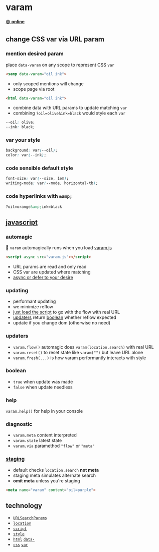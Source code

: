 # varam

[🟣 **online**](https://ryanve.dev/varam)

## change CSS var via URL param

### mention desired param

place `data-varam` on any scope to represent CSS `var`

```html
<samp data-varam="oil ink">
```

- only scoped mentions will change
- scope page via root


```html
<html data-varam="oil ink">
```

- combine data with URL params to update matching `var`
- combining `?oil=olive&ink=black` would style each `var`

```css
--oil: olive;
--ink: black;
```

### var your style

```css
background: var(--oil);
color: var(--ink);
```

### code sensible default style

```css
font-size: var(--size, 1em);
writing-mode: var(--mode, horizontal-tb);
```

### code hyperlinks with `&amp;`

```html
?oil=orange&amp;ink=black
```

## [javascript](varam.js)

### automagic

🚥 `varam` automagically runs when you load [varam.js](varam.js)

```html
<script async src="varam.js"></script>
```

- URL params are read and only read
- CSS var are updated where matching
- [async or defer to your desire](../../releases)

### updating

- performant updating
- we minimize reflow
- [just load the script](#automagic) to go with the flow with real URL
- [updaters](#updaters) return [boolean](#boolean) whether reflow expected
- update if you change dom (otherwise no need)

### updaters

- `varam.flow()` automagic does `varam(location.search)` with real URL
- `varam.reset()` to reset state like `varam("")`  but leave URL alone
- `varam.fresh(...)` is how varam performantly interacts with style

### boolean

- `true` when update was made
- `false` when update needless

### help

`varam.help()` for help in your console

### diagnostic

- `varam.meta` content interpreted
- `varam.state` latest state
- `varam.via` paramethod `"flow"` or `"meta"`

### [staging](../../pull/8)

- default checks `location.search` **not meta**
- staging meta simulates alternate search
- **omit meta** unless you're staging

```html
<meta name="varam" content="oil=purple">
```

## technology

- [`URLSearchParams`](https://mdn.io/URLSearchParams)
- [`location`](https://mdn.io/window-location)
- [`script`](https://mdn.io/the-script-element)
- [`style`](https://mdn.io/CSSStyleDeclaration)
- [`html`](index.html) [`data-`](https://mdn.io/data-attributes)
- [`css`](www.css) [`var`](https://mdn.io/css-var)
